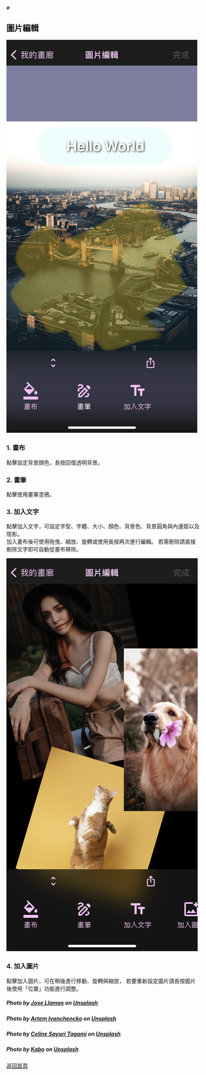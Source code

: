 ##### o
## 圖片編輯

![Image of Photo Editor](../v1/images/photo_editor_page.jpg)

### 1. 畫布
點擊設定背景顏色，長按回復透明背景。

### 2. 畫筆
點擊使用畫筆塗鴉。

### 3. 加入文字
點擊加入文字，可設定字型、字體、大小、顏色、背景色、背景圓角與內邊距以及陰影。  
加入畫布後可使用拖曳、縮放、旋轉或使用長按再次進行編輯。
若需刪除請直接刪除文字即可自動從畫布移除。

![Image of Photo Editor](../v1/images/photo_editor_collage.jpg)

### 4. 加入圖片
點擊加入圖片，可在稍後進行移動、旋轉與縮放，
若要重新設定圖片請長按圖片後使用「位置」功能進行調整。


##### Photo by [Jose Llamas](https://unsplash.com/@josilito) on [Unsplash](https://unsplash.com/)
##### Photo by [Artem Ivanchencko](https://unsplash.com/@artemivanchencko) on [Unsplash](https://unsplash.com/)
##### Photo by [Celine Sayuri Tagami](https://unsplash.com/ko/@celine_sayuri) on [Unsplash](https://unsplash.com/)
##### Photo by [Kabo](https://unsplash.com/@kabofoods) on [Unsplash](https://unsplash.com/)

[返回首頁](https://kimieno.github.io/ios.pitt) 